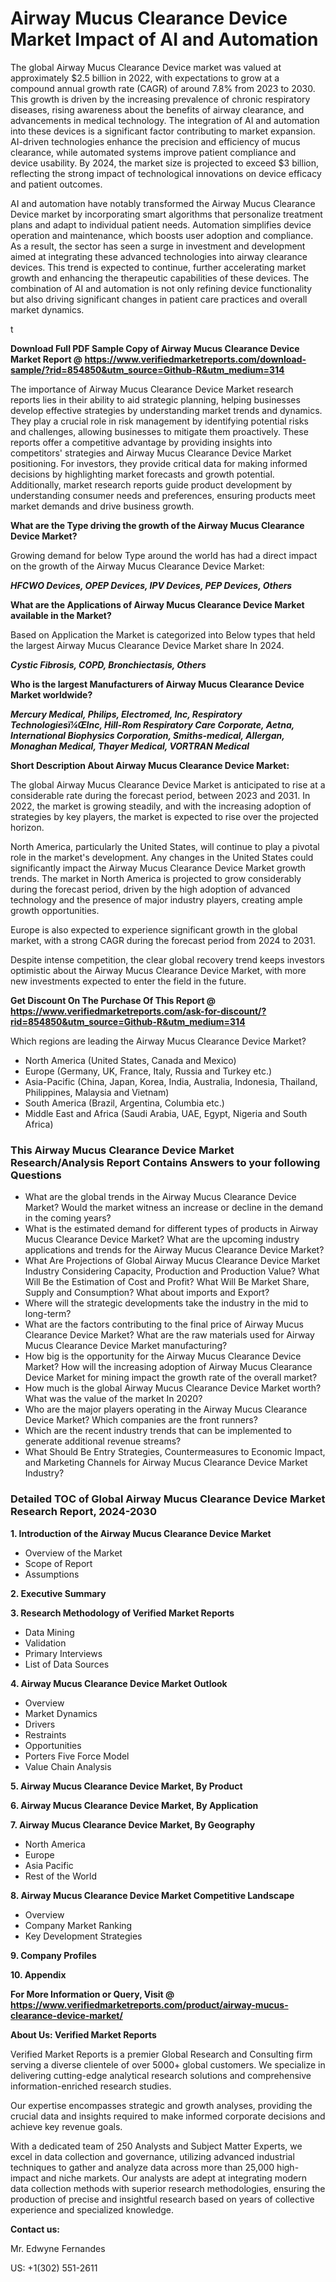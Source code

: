 <meta name="title" content="Global Airway Mucus Clearance Device Market Impact of AI and Automation"><meta name="description" content="The global Airway Mucus Clearance Device market was valued at approximately $2.5 billion in 2022, with expectations to grow at a compound annual growth rate (CAGR) of "><meta name="title" content="Airway Mucus Clearance Device Market Size, Share, Scope, Trends, Growth, Opportunities, Analysis, Forecast"><h1>Airway Mucus Clearance Device Market Impact of AI and Automation</h1><p>The global Airway Mucus Clearance Device market was valued at approximately $2.5 billion in 2022, with expectations to grow at a compound annual growth rate (CAGR) of around 7.8% from 2023 to 2030. This growth is driven by the increasing prevalence of chronic respiratory diseases, rising awareness about the benefits of airway clearance, and advancements in medical technology. The integration of AI and automation into these devices is a significant factor contributing to market expansion. AI-driven technologies enhance the precision and efficiency of mucus clearance, while automated systems improve patient compliance and device usability. By 2024, the market size is projected to exceed $3 billion, reflecting the strong impact of technological innovations on device efficacy and patient outcomes.</p><p>AI and automation have notably transformed the Airway Mucus Clearance Device market by incorporating smart algorithms that personalize treatment plans and adapt to individual patient needs. Automation simplifies device operation and maintenance, which boosts user adoption and compliance. As a result, the sector has seen a surge in investment and development aimed at integrating these advanced technologies into airway clearance devices. This trend is expected to continue, further accelerating market growth and enhancing the therapeutic capabilities of these devices. The combination of AI and automation is not only refining device functionality but also driving significant changes in patient care practices and overall market dynamics.</p>t</p><p id="" class=""><strong>Download Full PDF Sample Copy of Airway Mucus Clearance Device Market Report @ <a href="https://www.verifiedmarketreports.com/download-sample/?rid=854850&utm_source=Github-R&utm_medium=314" target="_blank">https://www.verifiedmarketreports.com/download-sample/?rid=854850&utm_source=Github-R&utm_medium=314</a></strong></p><p>The importance of&nbsp;Airway Mucus Clearance Device Market research reports lies in their ability to aid strategic planning, helping businesses develop effective strategies by understanding market trends and dynamics. They play a crucial role in risk management by identifying potential risks and challenges, allowing businesses to mitigate them proactively. These reports offer a competitive advantage by providing insights into competitors' strategies and Airway Mucus Clearance Device Market positioning. For investors, they provide critical data for making informed decisions by highlighting market forecasts and growth potential. Additionally, market research reports guide product development by understanding consumer needs and preferences, ensuring products meet market demands and drive business growth.</p><p><strong>What are the&nbsp;Type driving the growth of the Airway Mucus Clearance Device Market?</strong></p><p id="" class="">Growing demand for below Type around the world has had a direct impact on the growth of the Airway Mucus Clearance Device Market:</p><em><strong>HFCWO Devices, OPEP Devices, IPV Devices, PEP Devices, Others</strong></em></p><strong>What are the&nbsp;Applications&nbsp;of Airway Mucus Clearance Device Market available in the Market?</strong></p><p id="" class="">Based on Application the Market is categorized into Below types that held the largest Airway Mucus Clearance Device Market share In 2024.</p><em><strong>Cystic Fibrosis, COPD, Bronchiectasis, Others</strong></em></p><strong>Who is the largest Manufacturers of Airway Mucus Clearance Device Market worldwide?</strong></p><p><em><strong>Mercury Medical, Philips, Electromed, Inc, Respiratory Technologiesï¼ŒInc, Hill-Rom Respiratory Care Corporate, Aetna, International Biophysics Corporation, Smiths-medical, Allergan, Monaghan Medical, Thayer Medical, VORTRAN Medical</strong></em></p><p id="" class=""><strong>Short Description About Airway Mucus Clearance Device Market:</strong></p><p>The global Airway Mucus Clearance Device Market is anticipated to rise at a considerable rate during the forecast period, between 2023 and 2031. In 2022, the market is growing steadily, and with the increasing adoption of strategies by key players, the market is expected to rise over the projected horizon.</p><p>North America, particularly the United States, will continue to play a pivotal role in the market's development. Any changes in the United States could significantly impact the Airway Mucus Clearance Device Market growth trends. The market in North America is projected to grow considerably during the forecast period, driven by the high adoption of advanced technology and the presence of major industry players, creating ample growth opportunities.</p><p>Europe is also expected to experience significant growth in the global market, with a strong CAGR during the forecast period from 2024 to 2031.</p><p>Despite intense competition, the clear global recovery trend keeps investors optimistic about the Airway Mucus Clearance Device Market, with more new investments expected to enter the field in the future.</p><p id="" class=""><strong>Get Discount On The Purchase Of This Report @ <a href="https://www.verifiedmarketreports.com/ask-for-discount/?rid=854850&utm_source=Github-R&utm_medium=314" target="_blank">https://www.verifiedmarketreports.com/ask-for-discount/?rid=854850&utm_source=Github-R&utm_medium=314</a></strong></p>Which regions are leading the Airway Mucus Clearance Device Market?</p><ul><li>North America (United States, Canada and Mexico)</li><li>Europe (Germany, UK, France, Italy, Russia and Turkey etc.)</li><li>Asia-Pacific (China, Japan, Korea, India, Australia, Indonesia, Thailand, Philippines, Malaysia and Vietnam)</li><li>South America (Brazil, Argentina, Columbia etc.)</li><li>Middle East and Africa (Saudi Arabia, UAE, Egypt, Nigeria and South Africa)</li></ul><h3 id="" class="">This Airway Mucus Clearance Device Market Research/Analysis Report Contains Answers to your following Questions</h3><ul><li>What are the global trends in the Airway Mucus Clearance Device Market? Would the market witness an increase or decline in the demand in the coming years?</li><li>What is the estimated demand for different types of products in Airway Mucus Clearance Device Market? What are the upcoming industry applications and trends for the Airway Mucus Clearance Device Market?</li><li>What Are Projections of Global Airway Mucus Clearance Device Market Industry Considering Capacity, Production and Production Value? What Will Be the Estimation of Cost and Profit? What Will Be Market Share, Supply and Consumption? What about imports and Export?</li><li>Where will the strategic developments take the industry in the mid to long-term?</li><li>What are the factors contributing to the final price of Airway Mucus Clearance Device Market? What are the raw materials used for Airway Mucus Clearance Device Market manufacturing?</li><li>How big is the opportunity for the Airway Mucus Clearance Device Market? How will the increasing adoption of Airway Mucus Clearance Device Market for mining impact the growth rate of the overall market?</li><li>How much is the global Airway Mucus Clearance Device Market worth? What was the value of the market In 2020?</li><li>Who are the major players operating in the Airway Mucus Clearance Device Market? Which companies are the front runners?</li><li>Which are the recent industry trends that can be implemented to generate additional revenue streams?</li><li>What Should Be Entry Strategies, Countermeasures to Economic Impact, and Marketing Channels for Airway Mucus Clearance Device Market Industry?</li></ul><h3 id="" class="">Detailed TOC of Global Airway Mucus Clearance Device Market Research Report, 2024-2030</h3><p id="" class=""><strong>1. Introduction of the Airway Mucus Clearance Device Market</strong></p><ul><li>Overview of the Market</li><li>Scope of Report</li><li>Assumptions</li></ul><p id="" class=""><strong>2. Executive Summary</strong></p><p id="" class=""><strong>3. Research Methodology of Verified Market Reports</strong></p><ul><li>Data Mining</li><li>Validation</li><li>Primary Interviews</li><li>List of Data Sources</li></ul><p id="" class=""><strong>4. Airway Mucus Clearance Device Market Outlook</strong></p><ul><li>Overview</li><li>Market Dynamics</li><li>Drivers</li><li>Restraints</li><li>Opportunities</li><li>Porters Five Force Model</li><li>Value Chain Analysis</li></ul><p id="" class=""><strong>5. Airway Mucus Clearance Device Market, By Product</strong></p><p id="" class=""><strong>6. Airway Mucus Clearance Device Market, By Application</strong></p><p id="" class=""><strong>7. Airway Mucus Clearance Device Market, By Geography</strong></p><ul><li>North America</li><li>Europe</li><li>Asia Pacific</li><li>Rest of the World</li></ul><p id="" class=""><strong>8. Airway Mucus Clearance Device Market Competitive Landscape</strong></p><ul><li>Overview</li><li>Company Market Ranking</li><li>Key Development Strategies</li></ul><p id="" class=""><strong>9. Company Profiles</strong></p><p id="" class=""><strong>10. Appendix</strong></p><p id="" class=""><strong>For More Information or Query, Visit @ <a href="https://www.verifiedmarketreports.com/product/airway-mucus-clearance-device-market/" target="_blank">https://www.verifiedmarketreports.com/product/airway-mucus-clearance-device-market/</a></strong></p><p id="" class=""><strong>About Us: Verified Market Reports</strong></p><p id="" class="">Verified Market Reports is a premier Global Research and Consulting firm serving a diverse clientele of over 5000+ global customers. We specialize in delivering cutting-edge analytical research solutions and comprehensive information-enriched research studies.</p><p id="" class="">Our expertise encompasses strategic and growth analyses, providing the crucial data and insights required to make informed corporate decisions and achieve key revenue goals.</p><p id="" class="">With a dedicated team of 250 Analysts and Subject Matter Experts, we excel in data collection and governance, utilizing advanced industrial techniques to gather and analyze data across more than 25,000 high-impact and niche markets. Our analysts are adept at integrating modern data collection methods with superior research methodologies, ensuring the production of precise and insightful research based on years of collective experience and specialized knowledge.</p><p id="" class=""><strong>Contact us:</strong></p><p id="" class="">Mr. Edwyne Fernandes</p><p id="" class="">US: +1(302) 551-2611</p>